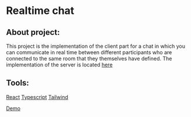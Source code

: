 # Realtime chat

## About project:

This project is the implementation of the client part for a chat in which you can communicate in real time between different participants who are connected to the same room that they themselves have defined.  The implementation of the server is located [here](https://github.com/Sergey-Shar/realtime-chat-server)

## Tools:
[React](https://ru.reactjs.org/)
[Typescript](https://www.typescriptlang.org/)
[Tailwind](https://tailwindcss.com/)



[Demo](https://sergey-realtime-chat.herokuapp.com/)
